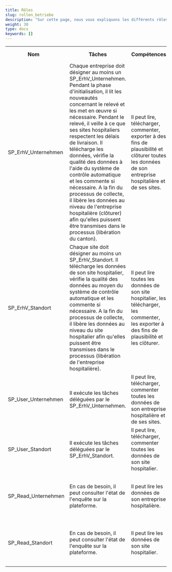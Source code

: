 ```yaml
---
title: Rôles
slug: rollen_betriebe
description: "Sur cette page, nous vous expliquons les différents rôles d'un utilisateur établissement (hôpitaux)."
weight: 30
type: docs
keywords: []
---
```


<table>
  <tr>
    <th><div style="width:160px"> Nom </div></th>
    <th> Tâches </th>
    <th> <div style="width:110px"> Compétences </div> </th>
    <th> <div style="width:120px"> Responsabilités </div> </th>
  </tr>
  <tr>
    <td> SP_ErhV_Unternehmen </td>
    <td> Chaque entreprise doit désigner au moins un SP_ErhV_Unternehmen. Pendant la phase d'initialisation, il lit les nouveautés concernant le relevé et les met en œuvre si nécessaire. Pendant le relevé, il veille à ce que ses sites hospitaliers respectent les délais de livraison. Il télécharge les données, vérifie la qualité des données à l'aide du système de contrôle automatique et les commente si nécessaire. A la fin du processus de collecte, il libère les données au niveau de l'entreprise hospitalière (clôturer) afin qu'elles puissent être transmises dans le processus (libération du canton). </td>
    <td> Il peut lire, télécharger, commenter, exporter à des fins de plausibilité et clôturer toutes les données de son entreprise hospitalière et de ses sites. </td>
    <td> Il veille à ce que les données de son entreprise hospitalière soient disponibles dans les délais impartis et de bonne qualité et les valide au niveau de l'entreprise hospitalière. </td>
  </tr>
  <tr>
    <td> SP_ErhV_Standort</td>
    <td> Chaque site doit désigner au moins un SP_ErhV_Standort. Il télécharge les données de son site hospitalier, vérifie la qualité des données au moyen du système de contrôle automatique et les commente si nécessaire. A la fin du processus de collecte, il libère les données au niveau du site hospitalier afin qu'elles puissent être transmises dans le processus (libération de l'entreprise hospitalière).</td>
    <td> Il peut lire toutes les données de son site hospitalier, les télécharger, les commenter, les exporter à des fins de plausibilité et les clôturer. </td>
    <td>Il veille à ce que les données de son site hospitalier soient disponibles dans les délais impartis et de bonne qualité et les valide au niveau du site hospitalier. De plus, il informe immédiatement le KT_Superuser si les utilisateurs de son site hospitalier changent (p.ex. un collaborateur démissionne, change de fonction et n'a plus besoin de son accès à la plateforme SpiGes,...). </td>
  </tr>
  <tr>
    <td> SP_User_Unternehmen </td>
    <td> Il exécute les tâches déléguées par le SP_ErhV_Unternehmen. </td>
    <td> Il peut lire, télécharger, commenter toutes les données de son entreprise hospitalière et de ses sites. </td>
    <td> Il soutient le SP_ErhV_Unternehmen dans ses tâches. </td>
  </tr>
  <tr>
    <td> SP_User_Standort </td>
    <td> Il exécute les tâches déléguées par le SP_ErhV_Standort. </td>
    <td> Il peut lire, télécharger, commenter toutes les données de son site hospitalier. </td>
    <td> Il soutient le SP_ErhV_Standort dans ses tâches. </td>
  </tr>
  <tr>
    <td> SP_Read_Unternehmen </td>
    <td> En cas de besoin, il peut consulter l'état de l'enquête sur la plateforme. </td>
    <td> Il peut lire les données de son entreprise hospitalière. </td>
    <td> Il est tenu au secret professionnel et ne doit pas divulguer à des personnes non autorisées les informations qu'il a lues sur la plateforme. </td>
  </tr>
  <tr>
    <td> SP_Read_Standort </td>
    <td> En cas de besoin, il peut consulter l'état de l'enquête sur la plateforme. </td>
    <td> Il peut lire les données de son site hospitalier. </td>
    <td> Il est tenu au secret professionnel et ne doit pas divulguer à des personnes non autorisées les informations qu'il a lues sur la plateforme. </td>
  </tr>
</table>